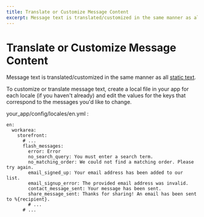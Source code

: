 ```yaml
---
title: Translate or Customize Message Content
excerpt: Message text is translated/customized in the same manner as all static text.
---
```


# Translate or Customize Message Content

Message text is translated/customized in the same manner as all [static text](translate-or-customize-static-content.html).

To customize or translate message text, create a local file in your app for each locale (if you haven't already) and edit the values for the keys that correspond to the messages you'd like to change.

your\_app/config/locales/en.yml :

```
en:
  workarea:
    storefront:
      # ...
      flash_messages:
        error: Error
        no_search_query: You must enter a search term.
        no_matching_order: We could not find a matching order. Please try again.
        email_signed_up: Your email address has been added to our list.
        email_signup_error: The provided email address was invalid.
        contact_message_sent: Your message has been sent.
        share_message_sent: Thanks for sharing! An email has been sent to %{recipient}.
        # ...
      # ...
```
